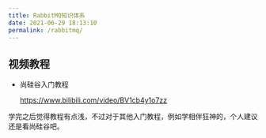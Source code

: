 ```yaml
---
title: RabbitMQ知识体系 
date: 2021-06-29 18:13:10
permalink: /rabbitmq/
---
```





## 视频教程

- 尚硅谷入门教程

  <https://www.bilibili.com/video/BV1cb4y1o7zz>





学完之后觉得教程有点浅，不过对于其他入门教程，例如学相伴狂神的，个人建议还是看尚硅谷吧。

